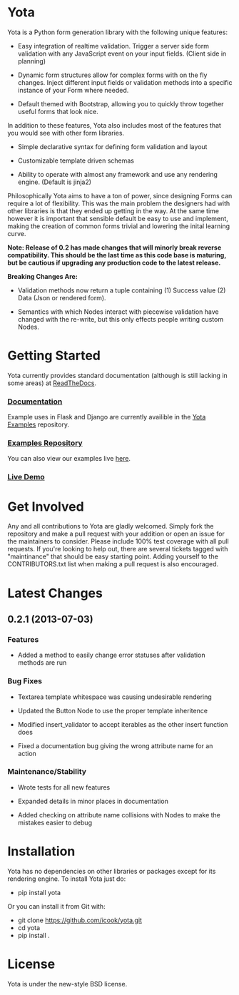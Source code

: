Yota
================

Yota is a Python form generation library with the following unique features:

+ Easy integration of realtime validation. Trigger a server side form
  validation with any JavaScript event on your input fields. (Client side in
  planning)

+ Dynamic form structures allow for complex forms with on the fly changes.
  Inject different input fields or validation methods into a specific instance
  of your Form where needed.

+ Default themed with Bootstrap, allowing you to quickly throw together useful
  forms that look nice.

In addition to these features, Yota also includes most of the features that
you would see with other form libraries.

+ Simple declarative syntax for defining form validation and layout

+ Customizable template driven schemas

+ Ability to operate with almost any framework and use any rendering engine.
  (Default is jinja2)

Philosophically Yota aims to have a ton of power, since designing Forms can
require a lot of flexibility. This was the main problem the designers had with
other libraries is that they ended up getting in the way. At the same time
however it is important that sensible default be easy to use and implement,
making the creation of common forms trivial and lowering the inital learning
curve.

**Note: Release of 0.2 has made changes that will minorly break reverse
compatibility. This should be the last time as this code base is maturing, but
be cautious if upgrading any production code to the latest release.**

**Breaking Changes Are:**
+ Validation methods now return a tuple containing (1) Success value (2) Data
  (Json or rendered form).

+ Semantics with which Nodes interact with piecewise validation have changed
  with the re-write, but this only effects people writing custom Nodes.

Getting Started
================

Yota currently provides standard documentation (although is still lacking in some areas) at [ReadTheDocs](https://yota.readthedocs.org/en/latest/).

### [Documentation](https://yota.readthedocs.org/en/latest/)

Example uses in Flask and Django are currently availible in the [Yota Examples](https://github.com/icook/yota_examples>) repository.

### [Examples Repository](https://github.com/icook/yota_examples>)

You can also view our examples live [here](http://64.49.234.90/yota_example).

### [Live Demo](http://64.49.234.90/yota_example)

Get Involved
================

Any and all contributions to Yota are gladly welcomed. Simply fork the
repository and make a pull request with your addition or open an issue for the
maintainers to consider. Please include 100% test coverage with all pull
requests. If you're looking to help out, there are several tickets tagged with
"maintinance" that should be easy starting point. Adding yourself to the
CONTRIBUTORS.txt list when making a pull request is also encouraged.

Latest Changes
================

0.2.1 (2013-07-03)
------------------

### Features

- Added a method to easily change error statuses after validation methods are
  run

### Bug Fixes

- Textarea template whitespace was causing undesirable rendering

- Updated the Button Node to use the proper template inheritence

- Modified insert_validator to accept iterables as the other insert function
  does

- Fixed a documentation bug giving the wrong attribute name for an action

### Maintenance/Stability

- Wrote tests for all new features

- Expanded details in minor places in documentation

- Added checking on attribute name collisions with Nodes to make the mistakes
  easier to debug

Installation
================

Yota has no dependencies on other libraries or packages except for its rendering engine. To install Yota just do:

+ pip install yota

Or you can install it from Git with:

+ git clone https://github.com/icook/yota.git
+ cd yota
+ pip install .

License
================

Yota is under the new-style BSD license.

